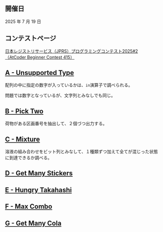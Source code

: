 ## 開催日

2025 年 7 月 19 日

## コンテストページ

[日本レジストリサービス（JPRS）プログラミングコンテスト2025#2（AtCoder Beginner Contest 415）](https://atcoder.jp/contests/abc415)

## [A - Unsupported Type](https://atcoder.jp/contests/abc415/tasks/abc415_a)

配列の中に指定の数字が入っているかは、`in`演算子で調べられる。

問題では数字となっているが、文字列とみなしでも同じ。

## [B - Pick Two](https://atcoder.jp/contests/abc415/tasks/abc415_b)

荷物がある区画番号を抽出して、２個づつ出力する。

## [C - Mixture](https://atcoder.jp/contests/abc415/tasks/abc415_c)

溶液の組み合わせをビット列とみなして、１種類ずつ加えて全てが混じった状態に到達できるか調べる。

## [D - Get Many Stickers](https://atcoder.jp/contests/abc415/tasks/abc415_d)

## [E - Hungry Takahashi](https://atcoder.jp/contests/abc415/tasks/abc415_e)

## [F - Max Combo](https://atcoder.jp/contests/abc415/tasks/abc415_f)

## [G - Get Many Cola](https://atcoder.jp/contests/abc415/tasks/abc415_g)
